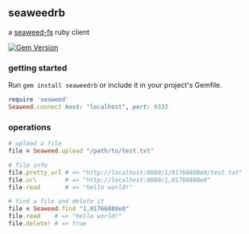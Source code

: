 ## seaweedrb

a [seaweed-fs](https://github.com/chrislusf/seaweedfs) ruby client

[![Gem Version](https://badge.fury.io/rb/seaweedrb.svg)](http://badge.fury.io/rb/seaweedrb)

### getting started

Run `gem install seaweedrb` or include it in your project's Gemfile.

```ruby
require 'seaweed'
Seaweed.connect host: "localhost", port: 9333
```

### operations

```ruby
# upload a file
file = Seaweed.upload "/path/to/test.txt"

# file info
file.pretty_url # => "http://localhost:8080/1/01766888e0/test.txt"
file.url        # => "http://localhost:8080/1,01766888e0"
file.read       # => "hello world!"

# find a file and delete it
file = Seaweed.find "1,01766888e0"
file.read    # => "hello world!"
file.delete! # => true
```
